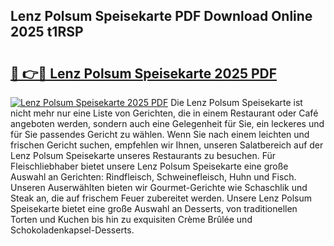 ## Lenz Polsum Speisekarte PDF Download Online 2025 t1RSP

# <h2><a href="http://gccqsz.nevu.top/?p=Lenz+Polsum+Speisekarte">🔗 👉🔴 Lenz Polsum Speisekarte 2025 PDF</a></h2>

[![Lenz Polsum Speisekarte 2025 PDF](https://i.imgur.com/dBaPXMq.png)](http://gccqsz.nevu.top/?p=Lenz+Polsum+Speisekarte)
Die Lenz Polsum Speisekarte ist nicht mehr nur eine Liste von Gerichten, die in einem Restaurant oder Café angeboten werden, sondern auch eine Gelegenheit für Sie, ein leckeres und für Sie passendes Gericht zu wählen. Wenn Sie nach einem leichten und frischen Gericht suchen, empfehlen wir Ihnen, unseren Salatbereich auf der Lenz Polsum Speisekarte unseres Restaurants zu besuchen. Für Fleischliebhaber bietet unsere Lenz Polsum Speisekarte eine große Auswahl an Gerichten: Rindfleisch, Schweinefleisch, Huhn und Fisch. Unseren Auserwählten bieten wir Gourmet-Gerichte wie Schaschlik und Steak an, die auf frischem Feuer zubereitet werden. Unsere Lenz Polsum Speisekarte bietet eine große Auswahl an Desserts, von traditionellen Torten und Kuchen bis hin zu exquisiten Crème Brûlée und Schokoladenkapsel-Desserts.
